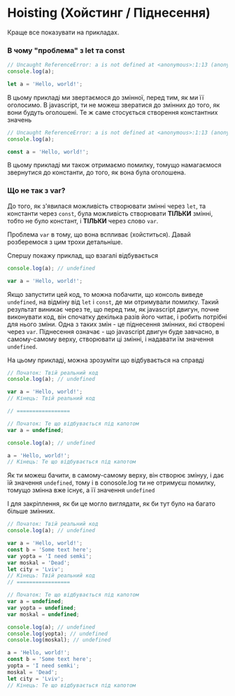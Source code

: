 # Hoisting (Хойстинг / Піднесення)

Краще все показувати на прикладах.

### В чому "проблема" з let та const
```js
// Uncaught ReferenceError: a is not defined at <anonymous>:1:13 (anonymous) @ VM138:1
console.log(a); 

let a = 'Hello, world!';
```

В цьому прикладі ми звертаємося до змінної, перед тим, як ми її оголосимо. В javascript, ти не можеш звератися до змінних до того, як вони будуть оголошені. Те ж саме стосується створення константних значень

```js
// Uncaught ReferenceError: a is not defined at <anonymous>:1:13 (anonymous) @ VM138:1
console.log(a); 

const a = 'Hello, world!';
```

В цьому прикладі ми також отримаємо помилку, томущо намагаємося звернутися до константи, до того, як вона була оголошена.

### Що не так з var?
До того, як з'явилася можливість створювати змінні через `let`, та константи через `const`, була можливість створювати **ТІЛЬКИ** змінні, тобто не було констант, і **ТІЛЬКИ** через слово `var`.

Проблема `var` в тому, що вона вспливає (хойститься). Давай розберемося з цим трохи детальніше.

Спершу покажу приклад, що взагалі відбувається
```js
console.log(a); // undefined

var a = 'Hello, world!';
```

Якщо запустити цей код, то можна побачити, що консоль виведе `undefined`, на відміну від `let` і `const`, де ми отримували помилку. Такий результат виникає через те, що перед тим, як javascript двигун, почне виконувати код, він спочатку декілька разів його читає, і робить потрібні для нього зміни. Одна з таких змін - це піднесення змінних, які створені через `var`. Піднесення означає - що javascript двигун буде завчасно, в самому-самому верху, створювати ці змінні, і надавати їм значення `undefined`.

На цьому прикладі, можна зрозуміти що відбувається на справді
```js
// Початок: Твій реальний код
console.log(a); // undefined

var a = 'Hello, world!';
// Кінець: Твій реальний код

// =================

// Початок: Те що відбувається під капотом 
var a = undefined;

console.log(a); // undefined

a = 'Hello, world!';
// Кінець: Те що відбувається під капотом
```

Як ти можеш бачити, в самому-самому верху, він створює змінуу, і дає їй значення `undefined`, тому і в conosole.log ти не отримуєш помилку, томущо змінна вже існує, а її значення `undefined`

І для закріплення, як би це могло виглядати, як би тут було на багато більше змінних.

```js
// Початок: Твій реальний код
console.log(a); // undefined

var a = 'Hello, world!';
const b = 'Some text here';
var yopta = 'I need semki';
var moskal = 'Dead';
let city = 'Lviv';
// Кінець: Твій реальний код
// =================

// Початок: Те що відбувається під капотом 
var a = undefined;
var yopta = undefined;
var moskal = undefined;

console.log(a); // undefined
console.log(yopta); // undefined
console.log(moskal); // undefined

a = 'Hello, world!';
const b = 'Some text here';
yopta = 'I need semki';
moskal = 'Dead';
let city = 'Lviv';
// Кінець: Те що відбувається під капотом
```
